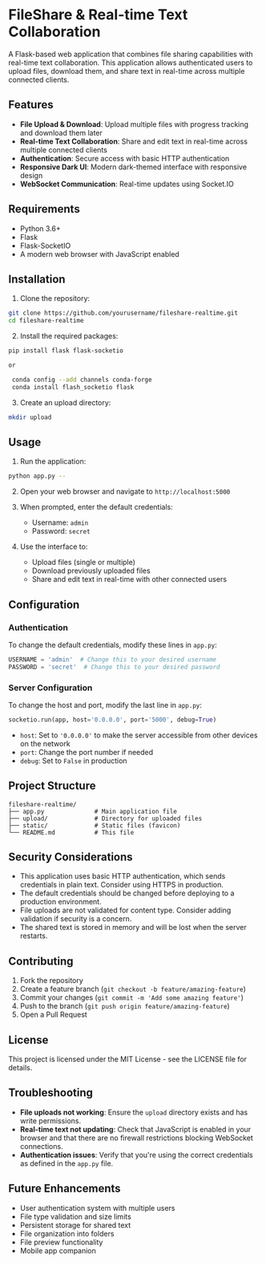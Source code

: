 

# FileShare & Real-time Text Collaboration

A Flask-based web application that combines file sharing capabilities with real-time text collaboration. This application allows authenticated users to upload files, download them, and share text in real-time across multiple connected clients.

## Features

- **File Upload & Download**: Upload multiple files with progress tracking and download them later
- **Real-time Text Collaboration**: Share and edit text in real-time across multiple connected clients
- **Authentication**: Secure access with basic HTTP authentication
- **Responsive Dark UI**: Modern dark-themed interface with responsive design
- **WebSocket Communication**: Real-time updates using Socket.IO

## Requirements

- Python 3.6+
- Flask
- Flask-SocketIO
- A modern web browser with JavaScript enabled

## Installation

1. Clone the repository:
```bash
git clone https://github.com/yourusername/fileshare-realtime.git
cd fileshare-realtime
```

2. Install the required packages:
```bash
pip install flask flask-socketio

or

 conda config --add channels conda-forge
 conda install flash_socketio flask
```

3. Create an upload directory:
```bash
mkdir upload
```

## Usage

1. Run the application:
```bash
python app.py --
```

2. Open your web browser and navigate to `http://localhost:5000`

3. When prompted, enter the default credentials:
   - Username: `admin`
   - Password: `secret`

4. Use the interface to:
   - Upload files (single or multiple)
   - Download previously uploaded files
   - Share and edit text in real-time with other connected users

## Configuration

### Authentication

To change the default credentials, modify these lines in `app.py`:

```python
USERNAME = 'admin'  # Change this to your desired username
PASSWORD = 'secret'  # Change this to your desired password
```

### Server Configuration

To change the host and port, modify the last line in `app.py`:

```python
socketio.run(app, host='0.0.0.0', port='5000', debug=True)
```

- `host`: Set to `'0.0.0.0'` to make the server accessible from other devices on the network
- `port`: Change the port number if needed
- `debug`: Set to `False` in production

## Project Structure

```
fileshare-realtime/
├── app.py              # Main application file
├── upload/             # Directory for uploaded files
├── static/             # Static files (favicon)
└── README.md           # This file
```

## Security Considerations

- This application uses basic HTTP authentication, which sends credentials in plain text. Consider using HTTPS in production.
- The default credentials should be changed before deploying to a production environment.
- File uploads are not validated for content type. Consider adding validation if security is a concern.
- The shared text is stored in memory and will be lost when the server restarts.

## Contributing

1. Fork the repository
2. Create a feature branch (`git checkout -b feature/amazing-feature`)
3. Commit your changes (`git commit -m 'Add some amazing feature'`)
4. Push to the branch (`git push origin feature/amazing-feature`)
5. Open a Pull Request

## License

This project is licensed under the MIT License - see the LICENSE file for details.

## Troubleshooting

- **File uploads not working**: Ensure the `upload` directory exists and has write permissions.
- **Real-time text not updating**: Check that JavaScript is enabled in your browser and that there are no firewall restrictions blocking WebSocket connections.
- **Authentication issues**: Verify that you're using the correct credentials as defined in the `app.py` file.

## Future Enhancements

- User authentication system with multiple users
- File type validation and size limits
- Persistent storage for shared text
- File organization into folders
- File preview functionality
- Mobile app companion